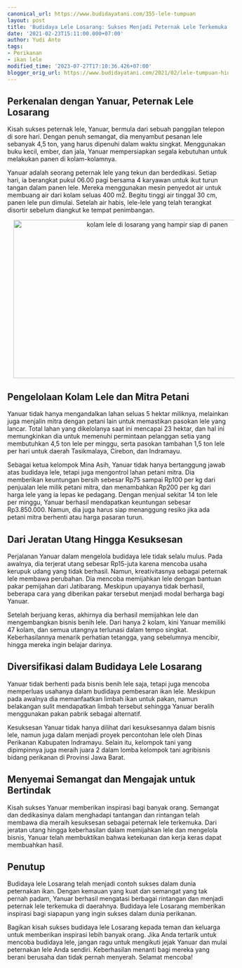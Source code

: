 ```yaml
---
canonical_url: https://www.budidayatani.com/355-lele-tumpuan
layout: post
title: 'Budidaya Lele Losarang: Sukses Menjadi Peternak Lele Terkemuka'
date: '2021-02-23T15:11:00.000+07:00'
author: Yudi Anto
tags:
- Perikanan
- ikan lele
modified_time: '2023-07-27T17:10:36.426+07:00'
blogger_orig_url: https://www.budidayatani.com/2021/02/lele-tumpuan-hidup-masyarakat-losarang.html
---
```


<h2>Perkenalan dengan Yanuar, Peternak Lele Losarang</h2><p>Kisah sukses peternak lele, Yanuar, bermula dari sebuah panggilan telepon di sore hari. Dengan penuh semangat, dia menyambut pesanan lele sebanyak 4,5 ton, yang harus dipenuhi dalam waktu singkat. Menggunakan buku kecil, ember, dan jala, Yanuar mempersiapkan segala kebutuhan untuk melakukan panen di kolam-kolamnya.</p><p>Yanuar adalah seorang peternak lele yang tekun dan berdedikasi. Setiap hari, ia berangkat pukul 06.00 pagi bersama 4 karyawan untuk ikut turun tangan dalam panen lele. Mereka menggunakan mesin penyedot air untuk membuang air dari kolam seluas 400 m2. Begitu tinggi air tinggal 30 cm, panen lele pun dimulai. Setelah air habis, lele-lele yang telah terangkat disortir sebelum diangkut ke tempat penimbangan.</p><div class="separator" style="clear: both; text-align: center;"><a href="https://blogger.googleusercontent.com/img/b/R29vZ2xl/AVvXsEhmwxUbUoxHXVC3GGzP2gxfQ0qEtEDgfCEtKuau5-oCRULi7DAPEBzeRmovphVKl-W41-qnsIkXp5lrfV_ss4biiGpALkR793e3G1JZWD28_YmZCe_mbTXe-Q5QGGS1J4v5Dce89NLoLkgTGdKfHE950zvb_pHp7HiyKGjOHuIM1vKUBdWPP_rqU-T_weEm/s2130/kolam(4).jpg" imageanchor="1" style="margin-left: 1em; margin-right: 1em;"><img alt="kolam lele di losarang yang hampir siap di panen" border="0" data-original-height="1200" data-original-width="2130" height="360" src="https://blogger.googleusercontent.com/img/b/R29vZ2xl/AVvXsEhmwxUbUoxHXVC3GGzP2gxfQ0qEtEDgfCEtKuau5-oCRULi7DAPEBzeRmovphVKl-W41-qnsIkXp5lrfV_ss4biiGpALkR793e3G1JZWD28_YmZCe_mbTXe-Q5QGGS1J4v5Dce89NLoLkgTGdKfHE950zvb_pHp7HiyKGjOHuIM1vKUBdWPP_rqU-T_weEm/w640-h360/kolam(4).jpg" width="640" /></a></div><h2>Pengelolaan Kolam Lele dan Mitra Petani</h2><p>Yanuar tidak hanya mengandalkan lahan seluas 5 hektar miliknya, melainkan juga menjalin mitra dengan petani lain untuk memastikan pasokan lele yang lancar. Total lahan yang dikelolanya saat ini mencapai 23 hektar, dan hal ini memungkinkan dia untuk memenuhi permintaan pelanggan setia yang membutuhkan 4,5 ton lele per minggu, serta pasokan tambahan 1,5 ton lele per hari untuk daerah Tasikmalaya, Cirebon, dan Indramayu.</p><p>Sebagai ketua kelompok Mina Asih, Yanuar tidak hanya bertanggung jawab atas budidaya lele, tetapi juga mengontrol lahan petani mitra. Dia memberikan keuntungan bersih sebesar Rp75 sampai Rp100 per kg dari penjualan lele milik petani mitra, dan menambahkan Rp200 per kg dari harga lele yang ia lepas ke pedagang. Dengan menjual sekitar 14 ton lele per minggu, Yanuar berhasil mendapatkan keuntungan sebesar Rp3.850.000. Namun, dia juga harus siap menanggung resiko jika ada petani mitra berhenti atau harga pasaran turun.</p><h2>Dari Jeratan Utang Hingga Kesuksesan</h2><p>Perjalanan Yanuar dalam mengelola budidaya lele tidak selalu mulus. Pada awalnya, dia terjerat utang sebesar Rp15-juta karena mencoba usaha kerupuk udang yang tidak berhasil. Namun, kreativitasnya sebagai peternak lele membawa perubahan. Dia mencoba memijahkan lele dengan bantuan pakar pemijahan dari Jatibarang. Meskipun upayanya tidak berhasil, beberapa cara yang diberikan pakar tersebut menjadi modal berharga bagi Yanuar.</p><p>Setelah berjuang keras, akhirnya dia berhasil memijahkan lele dan mengembangkan bisnis benih lele. Dari hanya 2 kolam, kini Yanuar memiliki 47 kolam, dan semua utangnya terlunasi dalam tempo singkat. Keberhasilannya menarik perhatian tetangga, yang sebelumnya mencibir, hingga mereka ingin belajar darinya.</p><h2>Diversifikasi dalam Budidaya Lele Losarang</h2><p>Yanuar tidak berhenti pada bisnis benih lele saja, tetapi juga mencoba memperluas usahanya dalam budidaya pembesaran ikan lele. Meskipun pada awalnya dia memanfaatkan limbah ikan untuk pakan, namun belakangan sulit mendapatkan limbah tersebut sehingga Yanuar beralih menggunakan pakan pabrik sebagai alternatif.</p><p>Kesuksesan Yanuar tidak hanya dilihat dari kesuksesannya dalam bisnis lele, namun juga dalam menjadi proyek percontohan lele oleh Dinas Perikanan Kabupaten Indramayu. Selain itu, kelompok tani yang dipimpinnya juga meraih juara 2 dalam lomba kelompok tani agribisnis bidang perikanan di Provinsi Jawa Barat.</p><h2>Menyemai Semangat dan Mengajak untuk Bertindak</h2><p>Kisah sukses Yanuar memberikan inspirasi bagi banyak orang. Semangat dan dedikasinya dalam menghadapi tantangan dan rintangan telah membawa dia meraih kesuksesan sebagai peternak lele terkemuka. Dari jeratan utang hingga keberhasilan dalam memijahkan lele dan mengelola bisnis, Yanuar telah membuktikan bahwa ketekunan dan kerja keras dapat membuahkan hasil.</p><h2>Penutup</h2><p>Budidaya lele Losarang telah menjadi contoh sukses dalam dunia peternakan ikan. Dengan kemauan yang kuat dan semangat yang tak pernah padam, Yanuar berhasil mengatasi berbagai rintangan dan menjadi peternak lele terkemuka di daerahnya. Budidaya lele Losarang memberikan inspirasi bagi siapapun yang ingin sukses dalam dunia perikanan.</p><p>Bagikan kisah sukses budidaya lele Losarang kepada teman dan keluarga untuk memberikan inspirasi lebih banyak orang. Jika Anda tertarik untuk mencoba budidaya lele, jangan ragu untuk mengikuti jejak Yanuar dan mulai peternakan lele Anda sendiri. Keberhasilan menanti bagi mereka yang berani berusaha dan tidak pernah menyerah. Selamat mencoba!</p>